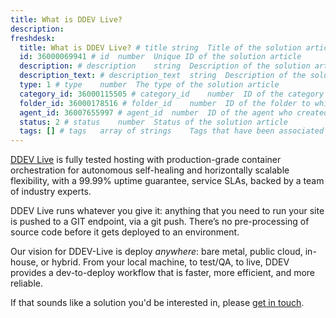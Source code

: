 ```yaml
---
title: What is DDEV Live?
description:
freshdesk:
  title: What is DDEV Live? # title	string	Title of the solution article
  id: 36000069941 # id	number	Unique ID of the solution article
  description: # description	string	Description of the solution article
  description_text: # description_text	string	Description of the solution article in plain text
  type: 1 # type	number	The type of the solution article
  category_id: 36000115505 # category_id	number	ID of the category to which the solution article belongs
  folder_id: 36000178516 # folder_id	number	ID of the folder to which the solution article belongs
  agent_id: 36007655997 # agent_id	number	ID of the agent who created the solution article
  status: 2 # status	number	Status of the solution article
  tags: [] # tags	array of strings	Tags that have been associated with the solution article
---
```


[DDEV Live]("https://www.drud.com/ddev-live/") is fully tested hosting with production-grade container orchestration for autonomous self-healing and horizontally scalable flexibility, with a 99.99% uptime guarantee, service SLAs, backed by a team of industry experts.

DDEV Live runs whatever you give it: anything that you need to run your site is pushed to a GIT endpoint, via a git push. There’s no pre-processing of source code before it gets deployed to an environment.

Our vision for DDEV-Live is deploy _anywhere_: bare metal, public cloud, in-house, or hybrid. From your local machine, to test/QA, to live, DDEV provides a dev-to-deploy workflow that is faster, more efficient, and more reliable.

If that sounds like a solution you'd be interested in, please [get in touch]("https://www.drud.com/contact/").

